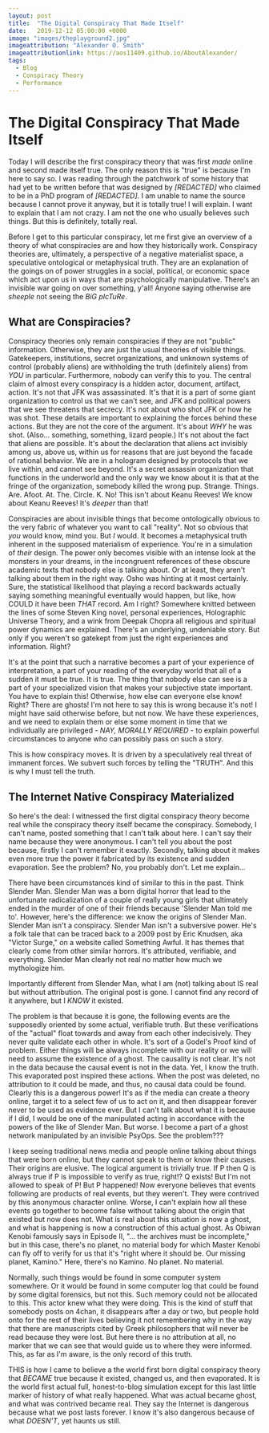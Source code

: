 ```yaml
---
layout: post
title:  "The Digital Conspiracy That Made Itself"
date:   2019-12-12 05:00:00 +0000
image: "images/theplayground2.jpg"
imageattribution: "Alexander O. Smith"
imageattributionlink: https://aos11409.github.io/AboutAlexander/
tags:
  - Blog
  - Conspiracy Theory
  - Performance
---
```

# The Digital Conspiracy That Made Itself
Today I will describe the first conspiracy theory that was first _made_ online and second made itself true. The only reason this is "true" is because I'm here to say so. I was reading through the patchwork of some history that had yet to be written before that was designed by *[REDACTED]* who claimed to be in a PhD program of *[REDACTED]*. I am unable to name the source because I cannot prove it anyway, but it is totally true! I will explain. I want to explain that I am not crazy. I am not the one who usually believes such things. But this is definitely, totally real.

Before I get to this particular conspiracy, let me first give an overview of a theory of what conspiracies are and how they historically work. Conspiracy theories are, ultimately, a perspective of a negative materialist space, a speculative ontological or metaphysical truth. They are an explanation of the goings on of power struggles in a social, political, or economic space which act upon us in ways that are psychologically manipulative. There's an invisible war going on over something, y'all! Anyone saying otherwise are _sheeple_ not seeing the _BiG pIcTuRe_.

## What are Conspiracies?
Conspiracy theories only remain conspiracies if they are not "public" information. Otherwise, they are just the usual theories of visible things. Gatekeepers, institutions, secret organizations, and unknown systems of control (probably aliens) are withholding the truth (definitely aliens) from _YOU_ in particular. Furthermore, nobody can verify this to you. The central claim of almost every conspiracy is a hidden actor, document, artifact, action. It's not that JFK was assassinated. It's that it is a part of some giant organization to control us that we can't see, and JFK and political powers that we see threatens that secrecy. It's not about who shot JFK or how he was shot. These details are important to explaining the forces behind these actions. But they are not the core of the argument. It's about _WHY_ he was shot. (Also... something, something, lizard people.) It's not about the fact that aliens are possible. It's about the declaration that aliens act invisibly among us, above us, within us for reasons that are just beyond the facade of rational behavior. We are in a hologram designed by protocols that we live within, and cannot see beyond. It's a secret assassin organization that functions in the underworld and the only way we know about it is that at the fringe of the organization, somebody killed the wrong pup.  Strange. Things. Are. Afoot. At. The. Circle. K. No! This isn't about Keanu Reeves! We know about Keanu Reeves! It's _deeper_ than that!

Conspiracies are about invisible things that become ontologically obvious to the very fabric of whatever you want to call "reality". Not so obvious that _you_ would know, mind you. But _I_ would. It becomes a metaphysical truth inherent in the supposed materialism of experience. You're in a simulation of _their_ design. The power only becomes visible with an intense look at the monsters in your dreams, in the incongruent references of these obscure academic texts that nobody else is talking about. Or at least, they aren't talking about them in the right way. Osho was hinting at it most certainly. Sure, the statistical likelihood that playing a record backwards actually saying something meaningful eventually would happen, but like, how COULD it have been _THAT_ record. Am I right? Somewhere knitted between the lines of some Steven King novel, personal experiences, Holographic Universe Theory, and a wink from Deepak Chopra all religious and spiritual power dynamics are explained. There's an underlying, undeniable story. But only if you weren't so gatekept from just the right experiences and information. Right?

It's at the point that such a narrative becomes a part of your experience of interpretation, a part of your reading of the everyday world that all of a sudden it must be true. It is true. The thing that nobody else can see is a part of your specialized vision that makes your subjective state important. You have to explain this! Otherwise, how else can everyone else know! Right? There are ghosts! I'm not here to say this is wrong because it's not! I might have said otherwise before, but not now. We have these experiences, and we need to explain them or else some moment in time that we individually are privileged - *NAY, MORALLY REQUIRED* - to explain powerful circumstances to anyone who can possibly pass on such a story.

This is how conspiracy moves. It is driven by a speculatively real threat of immanent forces. We subvert such forces by telling the "TRUTH". And this is why I must tell the truth.

## The Internet Native Conspiracy Materialized
So here's the deal: I witnessed the first digital conspiracy theory become real while the conspiracy theory itself became the conspiracy. Somebody, I can't name, posted something that I can't talk about here. I can't say their name because they were anonymous. I can't tell you about the post because, firstly I can't remember it exactly. Secondly, talking about it makes even more true the power it fabricated by its existence and sudden evaporation. See the problem? No, you probably don't. Let me explain...

There have been circumstances kind of similar to this in the past. Think Slender Man. Slender Man was a born digital horror that lead to the unfortunate radicalization of a couple of really young girls that ultimately ended in the murder of one of their friends because 'Slender Man told me to'. However, here's the difference: we know the origins of Slender Man. Slender Man isn't a conspiracy. Slender Man isn't a subversive power. He's a folk tale that can be traced back to a 2009 post by Eric Knudsen, aka "Victor Surge," on a website called Something Awful. It has themes that clearly come from other similar horrors. It's attributed, verifiable, and everything. Slender Man clearly not real no matter how much we mythologize him.

Importantly different from Slender Man, what I am (not) talking about IS real but without attribution. The original post is gone. I cannot find any record of it anywhere, but I _KNOW_ it existed.

The problem is that because it is gone, the following events are the supposedly oriented by some actual, verifiable truth. But these verifications of the "actual" float towards and away from each other indecisively. They never quite validate each other in whole. It's sort of a Godel's Proof kind of problem. Either things will be always incomplete with our reality or we will need to assume the existence of a ghost. The causality is not clear. It's not in the data because the causal event is not in the data. Yet, I know the truth. This evaporated post inspired these actions. When the post was deleted, no attribution to it could be made, and thus, no causal data could be found. Clearly this is a dangerous power! It's as if the media can create a theory online, target it to a select few of us to act on it, and then disappear forever never to be used as evidence ever. But I can't talk about what it is because if I did, I would be one of the manipulated acting in accordance with the powers of the like of Slender Man. But worse. I become a part of a ghost network manipulated by an invisible PsyOps. See the problem???

I keep seeing traditional news media and people online talking about things that were born online, but they cannot speak to them or know their causes. Their origins are elusive. The logical argument is trivially true. If P then Q is always true if P is impossible to verify as true, right!? Q exists! But I'm not allowed to speak of P! But P happened! Now everyone believes that events following are products of real events, but they weren't. They were contrived by this anonymous character online. Worse, I can't explain how all these events go together to become false without talking about the origin that existed but now does not. What is real about this situation is now a ghost, and what is happening is now a construction of this actual ghost. As Obiwan Kenobi famously says in Episode II, "... the archives must be incomplete," but in this case, there's no planet, no material body for which Master Kenobi can fly off to verify for us that it's "right where it should be. Our missing planet, Kamino." Here, there's no Kamino. No planet. No material.

Normally, such things would be found in some computer system somewhere. Or it would be found in some computer log that could be found by some digital forensics, but not this. Such memory could not be allocated to this. This actor knew what they were doing. This is the kind of stuff that somebody posts on 4chan, it disappears after a day or two, but people hold onto for the rest of their lives believing it not remembering why in the way that there are manuscripts cited by Greek philosophers that will never be read because they were lost. But here there is no attribution at all, no marker that we can see that would guide us to where they were informed. This, as far as I'm aware, is the only record of this truth.

THIS is how I came to believe a the world first born digital conspiracy theory that _BECAME_ true because it existed, changed us, and then evaporated. It is the world first actual full, honest-to-blog simulation except for this last little marker of history of what really happened. What was actual became ghost, and what was contrived became real. They say the Internet is dangerous because what we post lasts forever. I know it's also dangerous because of what _DOESN'T_, yet haunts us still.
